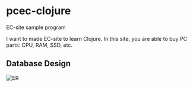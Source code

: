 # pcec-clojure
EC-site sample program

I want to made EC-site to learn Clojure.
In this site, you are able to buy PC parts: CPU, RAM, SSD, etc.

## Database Design

![ER](https://lh3.googleusercontent.com/9EjdgoUb6P01ie_4H36njFvNfRYZ07SNNl9M8UcfxTgj6SYE614AX4POmPjCsmXtAdew_--AChRb_FgpcJCCunZ2teUsocEMpx_-qbfl-Zjr3Eh60110DBSw1kYZPsH2Iy3kcS2spNr4chlUgoiirqTWRRTSiW4Q-bJKrmXatO90c6VsGXT1W93ajldrJ5ToTKBdU1WUCAw7Ng1_LJQttuXfIHoZQ46TpWmpk0PINncG6l_spcyGBDdA_QMiVl2sJYlO07tpsApMHR3edxy0uwPvpnHwH302laSB5s10PRPlQb0L7CQnL4M7udb3pctTEpOlh05IlYg0ZTHlQfFwicUBNCaGnWxF4oaqHs-uk7PfwK-kTt1Cn51KZdFKS0-5rL5ZehIkJ9GAezQ0gMDUJUHGCQOiSIhp16mmf2mxx7xoV-Ij0qUkObAwHVH-ve37tYDRDKyaItnTEavmGfg-uMVW7GKa8CfMRqsPga5pBt7o1DgUvFA30jr9-ofnGLa3tX8uFSQ6anDEWmZrClDpq7POHtLMV5EqWAf6Nj458sOMlkyCUJRA8bvPaaSV5AeiDq3_yVcZsdmjh3VnS5tr-i1IzbA88z5YZvIDP0wdokme4oWn5Lj0w57pMKrof_Hhcg1kpHVNdbvLA6HuPzDbxluakOabg9yV=w844-h501-no)
